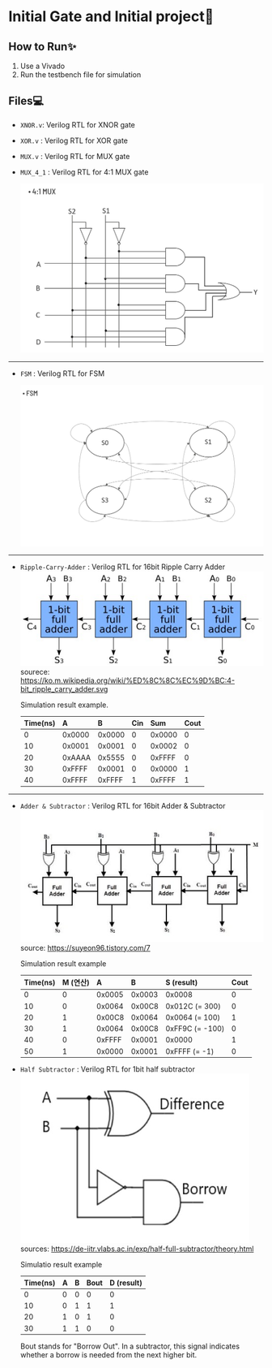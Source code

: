 # Initial Gate and Initial project🚀  

## How to Run✨  
  
1. Use a Vivado
2. Run the testbench file for simulation
  
## Files💻  
  
- `XNOR.v`: Verilog RTL for XNOR gate  
  
- `XOR.v` : Verilog RTL for XOR gate  
  
- `MUX.v` : Verilog RTL for MUX gate  
  
- `MUX_4_1` : Verilog RTL for 4:1 MUX gate

    ![4:1 MUX](4_1_MUX.jpg)

***
- `FSM` : Verilog RTL for FSM

    ![FSM](FSM.jpg)

***
- `Ripple-Carry-Adder` : Verilog RTL for 16bit Ripple Carry Adder
    ![Ripple Carry Adder](Ripple-Carry-Adder.jpg) sourece:  https://ko.m.wikipedia.org/wiki/%ED%8C%8C%EC%9D%BC:4-bit_ripple_carry_adder.svg

    Simulation result example.

    | Time(ns) |     A     |     B     | Cin |   Sum   | Cout |
    |----------|-----------|-----------|-----|---------|------|
    |   0      | 0x0000    | 0x0000    | 0   | 0x0000  | 0    |
    |  10      | 0x0001    | 0x0001    | 0   | 0x0002  | 0    |
    |  20      | 0xAAAA    | 0x5555    | 0   | 0xFFFF  | 0    |
    |  30      | 0xFFFF    | 0x0001    | 0   | 0x0000  | 1    |
    |  40      | 0xFFFF    | 0xFFFF    | 1   | 0xFFFF  | 1    |

***
- `Adder & Subtractor` : Verilog RTL for 16bit Adder & Subtractor
    ![Adder & Subtractor](add_sub_16bit.jpg) source: https://suyeon96.tistory.com/7

    Simulation result example

    | Time(ns) | M (연산) |     A     |     B     |     S (result)   | Cout |
    |----------|----------|-----------|-----------|-----------------|------|
    |   0      |    0     | 0x0005    | 0x0003    | 0x0008          | 0    |
    |  10      |    0     | 0x0064    | 0x00C8    | 0x012C (= 300)  | 0    |
    |  20      |    1     | 0x00C8    | 0x0064    | 0x0064 (= 100)  | 1    |
    |  30      |    1     | 0x0064    | 0x00C8    | 0xFF9C (= -100) | 0    |
    |  40      |    0     | 0xFFFF    | 0x0001    | 0x0000          | 1    |
    |  50      |    1     | 0x0000    | 0x0001    | 0xFFFF (= -1)   | 0    |


- `Half Subtractor` : Verilog RTL for 1bit half subtractor
    ![Half Subtractor](Half_subtractor.jpg) sources: https://de-iitr.vlabs.ac.in/exp/half-full-subtractor/theory.html

    Simulatio result example

    | Time(ns) |    A     |     B     |    Bout   |    D (result)  |
    |----------|----------|-----------|-----------|----------------|
    |   0      |    0     |     0     |     0     |        0       |
    |  10      |    0     |     1     |     1     |        1       |
    |  20      |    1     |     0     |     1     |        0       |
    |  30      |    1     |     1     |     0     |        0       |

    Bout stands for "Borrow Out". In a subtractor, this signal indicates whether a borrow is needed from the next higher bit.
